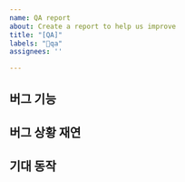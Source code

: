 ```yaml
---
name: QA report
about: Create a report to help us improve
title: "[QA]"
labels: "😤qa"
assignees: ''

---
```


## 버그 기능
<!-- 버그가 발생한 기능 이름 -->


## 버그 상황 재연 
<!-- 버그가 발생하는 상황 -->


## 기대 동작 
<!-- 버그가 발생하지 않았을 때 기대되는 결과 -->

